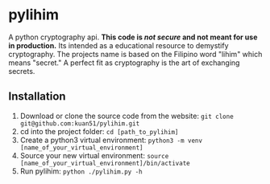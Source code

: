 # pylihim
A python cryptography api. **This code is _not secure_ and not meant for use in production.** Its intended as a educational resource to demystify cryptography. The projects name is based on the Filipino word "lihim" which means "secret." A perfect fit as cryptography is the art of exchanging secrets.

## Installation

1. Download or clone the source code from the website:
`git clone git@github.com:kuan51/pylihim.git`
2. cd into the project folder:
`cd [path_to_pylihim]`
3. Create a python3 virtual environment:
`python3 -m venv [name_of_your_virtual_environment]`
4. Source your new virtual environment:
`source [name_of_your_virtual_environment]/bin/activate`
5. Run pylihim:
`python ./pylihim.py -h`

